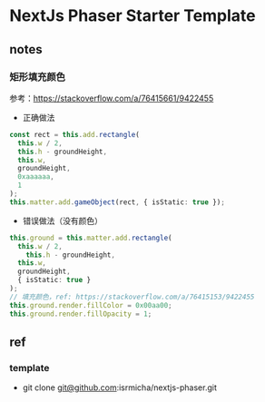 # NextJs Phaser Starter Template

## notes

### 矩形填充颜色

参考：https://stackoverflow.com/a/76415661/9422455

- 正确做法
```ts
const rect = this.add.rectangle(
  this.w / 2,
  this.h - groundHeight,
  this.w,
  groundHeight,
  0xaaaaaa,
  1
);
this.matter.add.gameObject(rect, { isStatic: true });
```

- 错误做法（没有颜色）
```ts
this.ground = this.matter.add.rectangle(
  this.w / 2,
    this.h - groundHeight,
  this.w,
  groundHeight,
  { isStatic: true }
);
// 填充颜色，ref: https://stackoverflow.com/a/76415153/9422455
this.ground.render.fillColor = 0x00aa00;
this.ground.render.fillOpacity = 1;
```


## ref

### template

- git clone git@github.com:isrmicha/nextjs-phaser.git

